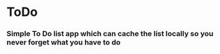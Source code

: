 # ToDo

<h3>Simple To Do list app which can cache the list locally so you never forget what you have to do</h3>